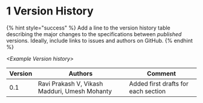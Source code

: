 # 1 Version History

{% hint style="success" %}
Add a line to the version history table describing the major changes to the specifications between _published_ versions. Ideally, include links to issues and authors on GitHub.
{% endhint %}

_\<Example Version history>_

| Version | Authors                                       | Comment                             |
| ------- | --------------------------------------------- | ----------------------------------- |
| 0.1     | Ravi Prakash V, Vikash Madduri, Umesh Mohanty | Added first drafts for each section |
